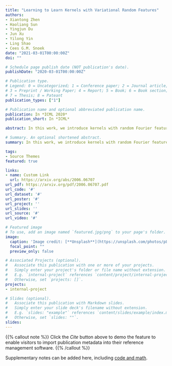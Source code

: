 ```yaml
---
title: "Learning to Learn Kernels with Variational Random Features"
authors:
- Xiantong Zhen
- Haoliang Sun 
- Yingjun Du 
- Jun Xu 
- Yilong Yin
- Ling Shao
- Cees G.M. Snoek
date: "2021-03-01T00:00:00Z"
doi: ""

# Schedule page publish date (NOT publication's date).
publishDate: "2020-03-01T00:00:00Z"

# Publication type.
# Legend: 0 = Uncategorized; 1 = Conference paper; 2 = Journal article;
# 3 = Preprint / Working Paper; 4 = Report; 5 = Book; 6 = Book section;
# 7 = Thesis; 8 = Pateant
publication_types: ["1"]

# Publication name and optional abbreviated publication name.
publication: In *ICML 2020*
publication_short: In *ICML*

abstract: In this work, we introduce kernels with random Fourier features in the meta-learning framework to leverage their strong few-shot learning ability. We propose meta variational random features (MetaVRF) to learn adaptive kernels for the base-learner, which is developed in a latent variable model by treating the random feature basis as the latent variable. We formulate the optimization of MetaVRF as a variational inference problem by deriving an evidence lower bound under the meta-learning framework. To incorporate shared knowledge from related tasks, we propose a context inference of the posterior, which is established by an LSTM architecture. The LSTM-based inference network can effectively integrate the context information of previous tasks with task-specific information, generating informative and adaptive features. The learned MetaVRF can produce kernels of high representational power with a relatively low spectral sampling rate and also enables fast adaptation to new tasks. Experimental results on a variety of few-shot regression and classification tasks demonstrate that MetaVRF delivers much better, or at least competitive, performance compared to existing meta-learning alternatives.

# Summary. An optional shortened abstract.
summary: In this work, we introduce kernels with random Fourier features in the meta-learning framework to leverage their strong few-shot learning ability. 

tags:
- Source Themes
featured: true

links:
- name: Custom Link
  url: https://arxiv.org/abs/2006.06707
url_pdf: https://arxiv.org/pdf/2006.06707.pdf
url_code: '#'
url_dataset: '#'
url_poster: '#'
url_project: ''
url_slides: ''
url_source: '#'
url_video: '#'

# Featured image
# To use, add an image named `featured.jpg/png` to your page's folder. 
image:
  caption: 'Image credit: [**Unsplash**](https://unsplash.com/photos/pLCdAaMFLTE)'
  focal_point: ""
  preview_only: false

# Associated Projects (optional).
#   Associate this publication with one or more of your projects.
#   Simply enter your project's folder or file name without extension.
#   E.g. `internal-project` references `content/project/internal-project/index.md`.
#   Otherwise, set `projects: []`.
projects:
- internal-project

# Slides (optional).
#   Associate this publication with Markdown slides.
#   Simply enter your slide deck's filename without extension.
#   E.g. `slides: "example"` references `content/slides/example/index.md`.
#   Otherwise, set `slides: ""`.
slides:
---
```


{{% callout note %}}
Click the *Cite* button above to demo the feature to enable visitors to import publication metadata into their reference management software.
{{% /callout %}}

Supplementary notes can be added here, including [code and math](https://sourcethemes.com/academic/docs/writing-markdown-latex/).
